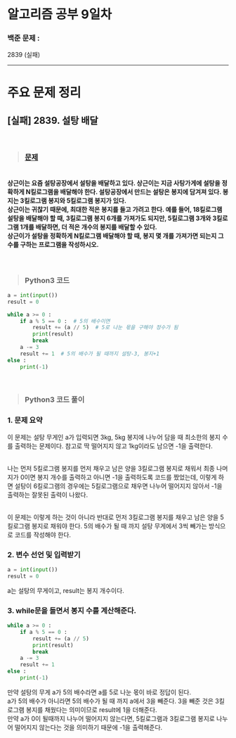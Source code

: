 # 알고리즘 공부 9일차

### 백준 문제 :

2839 (실패)

---

# 주요 문제 정리

## [실패] 2839. 설탕 배달

<br/>

> ### [문제](https://www.acmicpc.net/problem/2839)

#### <br/>상근이는 요즘 설탕공장에서 설탕을 배달하고 있다. 상근이는 지금 사탕가게에 설탕을 정확하게 N킬로그램을 배달해야 한다. 설탕공장에서 만드는 설탕은 봉지에 담겨져 있다. 봉지는 3킬로그램 봉지와 5킬로그램 봉지가 있다.<br/>상근이는 귀찮기 때문에, 최대한 적은 봉지를 들고 가려고 한다. 예를 들어, 18킬로그램 설탕을 배달해야 할 때, 3킬로그램 봉지 6개를 가져가도 되지만, 5킬로그램 3개와 3킬로그램 1개를 배달하면, 더 적은 개수의 봉지를 배달할 수 있다.<br/>상근이가 설탕을 정확하게 N킬로그램 배달해야 할 때, 봉지 몇 개를 가져가면 되는지 그 수를 구하는 프로그램을 작성하시오.

<br/>

> ### Python3 코드

```python
a = int(input())
result = 0

while a >= 0 :
    if a % 5 == 0 :  # 5의 배수이면
        result += (a // 5)  # 5로 나눈 몫을 구해야 정수가 됨
        print(result)
        break
    a -= 3
    result += 1  # 5의 배수가 될 때까지 설탕-3, 봉지+1
else :
    print(-1)

```

<br/>

> ### Python3 코드 풀이

### 1. 문제 요약

이 문제는 설탕 무게인 a가 입력되면 3kg, 5kg 봉지에 나누어 담을 때 최소한의 봉지 수를 출력하는 문제이다. 참고로 딱 떨어지지 않고 1kg이라도 남으면 -1을 출력한다.

<br/>
나는 먼저 5킬로그램 봉지를 먼저 채우고 남은 양을 3킬로그램 봉지로 채워서 최종 나머지가 0이면 봉지 개수를 출력하고 아니면 -1을 출력하도록 코드를 짰었는데, 이렇게 하면 설탕이 6킬로그램의 경우에는 5킬로그램으로 채우면 나누어 떨어지지 않아서 -1을 출력하는 잘못된 출력이 나왔다.

<br/> 이 문제는 이렇게 하는 것이 아니라 반대로 먼저 3킬로그램 봉지를 채우고 남은 양을 5킬로그램 봉지로 채워야 한다. 5의 배수가 될 때 까지 설탕 무게에서 3씩 빼가는 방식으로 코드를 작성해야 한다.

### 2. 변수 선언 및 입력받기

```python
a = int(input())
result = 0
```

a는 설탕의 무게이고, result는 봉지 개수이다.

### 3. while문을 돌면서 봉지 수를 계산해준다.

```python
while a >= 0 :
    if a % 5 == 0 :
        result += (a // 5)
        print(result)
        break
    a -= 3
    result += 1
else :
    print(-1)

```

만약 설탕의 무게 a가 5의 배수라면 a를 5로 나눈 몫이 바로 정답이 된다.
<br/>a가 5의 배수가 아니라면 5의 배수가 될 때 까지 a에서 3을 빼준다. 3을 빼준 것은 3킬로그램 봉지를 채웠다는 의미이므로 result에 1을 더해준다.
<br/>만약 a가 0이 될때까지 나누어 떨어지지 않는다면, 5킬로그램과 3킬로그램 봉지로 나누어 떨어지지 않는다는 것을 의미하기 때문에 -1을 출력해준다.
